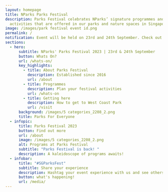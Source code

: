 ```yaml
---
layout: homepage
title: NParks Parks Festival
description: Parks Festival celebrates NParks’ signature programmes and
  activities that are offered in our parks and nature spaces in Singapore.
image: /images/park festival event id.png
permalink: /
notification: Event will be held on 23rd and 24th September. Check out the programs below!
sections:
  - hero:
      subtitle: NParks' Parks Festival 2023 | 23rd & 24th September
      button: Whats On?
      url: /whats-on/
      key_highlights:
        - title: About Parks Festival
          description: Established since 2016
          url: /about
        - title: Programmes
          description: Plan your festival activities
          url: /whats-on
        - title: Getting here
          description: How to get to West Coast Park
          url: /visit
      background: /images/5 categories_2208_2.png
      title: Parks For Everyone
  - infopic:
      title: Parks Festival 2023
      button: Find out more
      url: /about
      image: /images/5 categories_2208_2.png
      alt: Programs at Parks Festival
      subtitle: "Parks Festival is back! "
      description: A kaleidoscope of programs awaits!
  - infobar:
      title: "#SGParksFest"
      subtitle: Share your experience
      description: Hashtag your event experience with us and see others in action!
      button: what's happening!
      url: /media/
---
```


